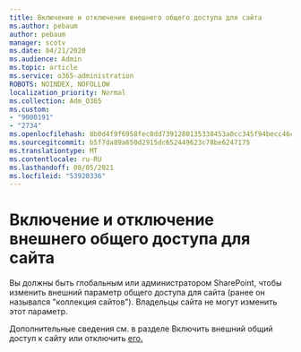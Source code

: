 ```yaml
---
title: Включение и отключение внешнего общего доступа для сайта
ms.author: pebaum
author: pebaum
manager: scotv
ms.date: 04/21/2020
ms.audience: Admin
ms.topic: article
ms.service: o365-administration
ROBOTS: NOINDEX, NOFOLLOW
localization_priority: Normal
ms.collection: Adm_O365
ms.custom:
- "9000191"
- "2734"
ms.openlocfilehash: 8b0d4f9f6958fec0dd7391280135338453a0cc345f94becc46ca7fae89cfd86f
ms.sourcegitcommit: b5f7da89a650d2915dc652449623c78be6247175
ms.translationtype: MT
ms.contentlocale: ru-RU
ms.lasthandoff: 08/05/2021
ms.locfileid: "53920336"
---
```

# <a name="turn-external-sharing-on-or-off-for-a-site"></a>Включение и отключение внешнего общего доступа для сайта

Вы должны быть глобальным или администратором SharePoint, чтобы изменить внешний параметр общего доступа для сайта (ранее он назывался "коллекция сайтов"). Владельцы сайта не могут изменить этот параметр. 

Дополнительные сведения см. в разделе Включить внешний общий доступ к сайту или отключить [его.](https://docs.microsoft.com/sharepoint/change-external-sharing-site)
